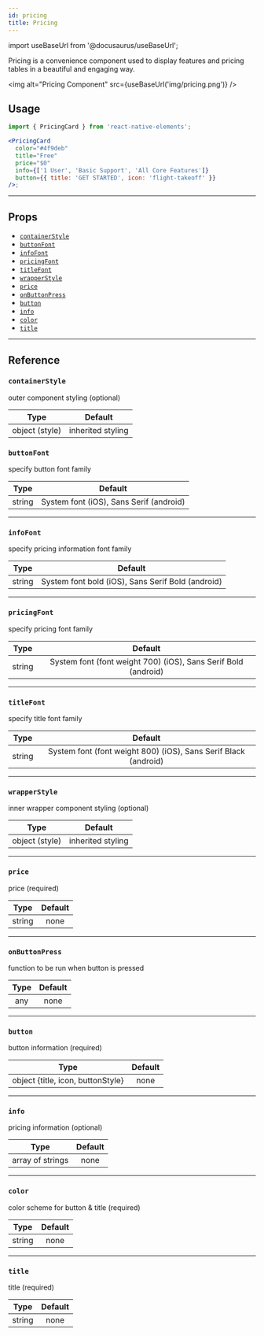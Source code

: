 ```yaml
---
id: pricing
title: Pricing
---
```


import useBaseUrl from '@docusaurus/useBaseUrl';

Pricing is a convenience component used to display features and pricing tables
in a beautiful and engaging way.

<img alt="Pricing Component" src={useBaseUrl('img/pricing.png')} />

## Usage

```jsx
import { PricingCard } from 'react-native-elements';

<PricingCard
  color="#4f9deb"
  title="Free"
  price="$0"
  info={['1 User', 'Basic Support', 'All Core Features']}
  button={{ title: 'GET STARTED', icon: 'flight-takeoff' }}
/>;
```

---

## Props

- [`containerStyle`](#containerstyle)
- [`buttonFont`](#buttonfont)
- [`infoFont`](#infofont)
- [`pricingFont`](#pricingfont)
- [`titleFont`](#titlefont)
- [`wrapperStyle`](#wrapperstyle)
- [`price`](#price)
- [`onButtonPress`](#onbuttonpress)
- [`button`](#button)
- [`info`](#info)
- [`color`](#color)
- [`title`](#title)

---

## Reference

### `containerStyle`

outer component styling (optional)

|      Type      |      Default      |
| :------------: | :---------------: |
| object (style) | inherited styling |

### `buttonFont`

specify button font family

|  Type  |                 Default                 |
| :----: | :-------------------------------------: |
| string | System font (iOS), Sans Serif (android) |

---

### `infoFont`

specify pricing information font family

|  Type  |                      Default                      |
| :----: | :-----------------------------------------------: |
| string | System font bold (iOS), Sans Serif Bold (android) |

---

### `pricingFont`

specify pricing font family

|  Type  |                            Default                             |
| :----: | :------------------------------------------------------------: |
| string | System font (font weight 700) (iOS), Sans Serif Bold (android) |

---

### `titleFont`

specify title font family

|  Type  |                             Default                             |
| :----: | :-------------------------------------------------------------: |
| string | System font (font weight 800) (iOS), Sans Serif Black (android) |

---

### `wrapperStyle`

inner wrapper component styling (optional)

|      Type      |      Default      |
| :------------: | :---------------: |
| object (style) | inherited styling |

---

### `price`

price (required)

|  Type  | Default |
| :----: | :-----: |
| string |  none   |

---

### `onButtonPress`

function to be run when button is pressed

| Type | Default |
| :--: | :-----: |
| any  |  none   |

---

### `button`

button information (required)

|               Type                | Default |
| :-------------------------------: | :-----: |
| object {title, icon, buttonStyle} |  none   |

---

### `info`

pricing information (optional)

|       Type       | Default |
| :--------------: | :-----: |
| array of strings |  none   |

---

### `color`

color scheme for button & title (required)

|  Type  | Default |
| :----: | :-----: |
| string |  none   |

---

### `title`

title (required)

|  Type  | Default |
| :----: | :-----: |
| string |  none   |
